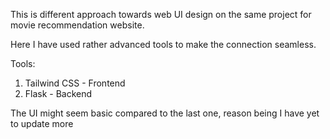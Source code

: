 This is different approach towards web UI design on the same project for movie recommendation website.

Here I have used rather advanced tools to make the connection seamless.

Tools:
  1. Tailwind CSS - Frontend
  2. Flask - Backend

The UI might seem basic compared to the last one, reason being I have yet to update more
